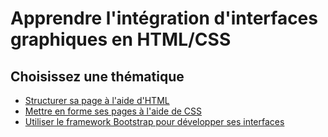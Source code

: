 # Apprendre l'intégration d'interfaces graphiques en HTML/CSS

## Choisissez une thématique

- [Structurer sa page à l'aide d'HTML]()
- [Mettre en forme ses pages à l'aide de CSS](css/)
- [Utiliser le framework Bootstrap pour développer ses interfaces]()
